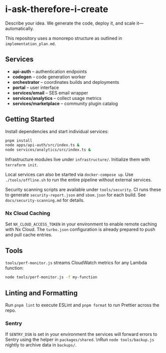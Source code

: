 # i-ask-therefore-i-create

Describe your idea. We generate the code, deploy it, and scale it—automatically.

This repository uses a monorepo structure as outlined in `implementation_plan.md`.

## Services

- **api-auth** – authentication endpoints
- **codegen** – code generation worker
- **orchestrator** – coordinates builds and deployments
- **portal** – user interface
- **services/email** – SES email wrapper
- **services/analytics** – collect usage metrics
- **services/marketplace** – community plugin catalog

## Getting Started

Install dependencies and start individual services:

```bash
pnpm install
node apps/api-auth/src/index.ts &
node services/analytics/src/index.ts &
```

Infrastructure modules live under `infrastructure/`. Initialize them with `terraform init`.

Local services can also be started via `docker-compose up`.
Use `./tools/offline.sh` to run the entire pipeline without external services.

Security scanning scripts are available under `tools/security`. CI runs these
to generate `security-report.json` and `sbom.json` for each build. See
`docs/security-scanning.md` for details.

### Nx Cloud Caching

Set `NX_CLOUD_ACCESS_TOKEN` in your environment to enable remote caching with Nx Cloud. The
`turbo.json` configuration is already prepared to push and pull cache entries.

## Tools

`tools/perf-monitor.js` streams CloudWatch metrics for any Lambda function:

```bash
node tools/perf-monitor.js -f my-function
```

## Linting and Formatting

Run `pnpm lint` to execute ESLint and `pnpm format` to run Prettier across the repo.

### Sentry

If `SENTRY_DSN` is set in your environment the services will forward errors to
Sentry using the helper in `packages/shared`.
\nRun `node tools/backup.js` nightly to archive data in `backups/`.
